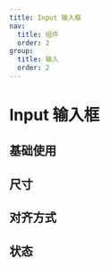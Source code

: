 ```yaml
---
title: Input 输入框
nav:
  title: 组件
  order: 2
group:
  title: 输入
  order: 2
---
```


# Input 输入框

## 基础使用

<code src="./demos/base.tsx"></code>

## 尺寸

<code src="./demos/size.tsx"></code>

## 对齐方式

<code src="./demos/align.tsx"></code>

## 状态

<code src="./demos/status.tsx"></code>
